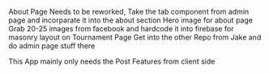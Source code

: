 About Page Needs to be reworked, Take the tab component from admin page and incorparate it into the about section
Hero image for about page
Grab 20-25 images from facebook and hardcode it into firebase for masonry layout on Tournament Page
Get into the other Repo from Jake and do admin page stuff there

This App mainly only needs the Post Features from client side
